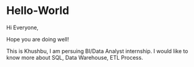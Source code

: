 # Hello-World

Hi Everyone,

Hope you are doing well!

This is Khushbu, I am persuing BI/Data Analyst internship.
I would like to know more about SQL, Data Warehouse, ETL Process.
